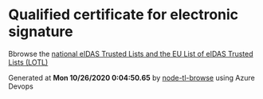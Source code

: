 # Qualified certificate for electronic signature 
 Bbrowse the [national eIDAS Trusted Lists and the EU List of eIDAS Trusted Lists (LOTL)](https://webgate.ec.europa.eu/tl-browser/#/) 
 
 
Generated at **Mon 10/26/2020  0:04:50.65** by [node-tl-browse](https://github.com/ymedlop/node-tl-browser) using Azure Devops 
